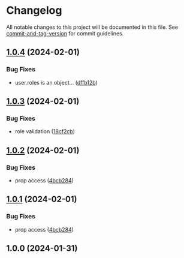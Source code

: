 # Changelog

All notable changes to this project will be documented in this file. See [commit-and-tag-version](https://github.com/absolute-version/commit-and-tag-version) for commit guidelines.

## [1.0.4](https://github.com/vobu/cds-entra-id/compare/v1.0.3...v1.0.4) (2024-02-01)


### Bug Fixes

* user.roles is an object... ([dffb12b](https://github.com/vobu/cds-entra-id/commit/dffb12b3cc0edc1e6d5ab59abdf962ed52f3a1df))

## [1.0.3](https://github.com/vobu/cds-entra-id/compare/v1.0.2...v1.0.3) (2024-02-01)


### Bug Fixes

* role validation ([18cf2cb](https://github.com/vobu/cds-entra-id/commit/18cf2cbb022e552e53db7a0034fd49b15eeb24e6))

## [1.0.2](https://github.com/vobu/cds-entra-id/compare/v1.0.0...v1.0.2) (2024-02-01)


### Bug Fixes

* prop access ([4bcb284](https://github.com/vobu/cds-entra-id/commit/4bcb2849e84fe9b25cf20efc55deeec576695f6f))

## [1.0.1](https://github.com/vobu/cds-entra-id/compare/v1.0.0...v1.0.1) (2024-02-01)


### Bug Fixes

* prop access ([4bcb284](https://github.com/vobu/cds-entra-id/commit/4bcb2849e84fe9b25cf20efc55deeec576695f6f))

## 1.0.0 (2024-01-31)
